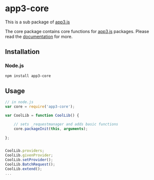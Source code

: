 # app3-core

This is a sub package of [app3.js][repo]

The core package contains core functions for [app3.js][repo] packages.
Please read the [documentation][docs] for more.

## Installation

### Node.js

```bash
npm install app3-core
```


## Usage

```js
// in node.js
var core = require('app3-core');

var CoolLib = function CoolLib() {

    // sets _requestmanager and adds basic functions
    core.packageInit(this, arguments);
    
};


CoolLib.providers;
CoolLib.givenProvider;
CoolLib.setProvider();
CoolLib.BatchRequest();
CoolLib.extend();
...
```


[docs]: http://app3js.readthedocs.io/en/1.0/
[repo]: https://github.com/ethereum/app3.js


